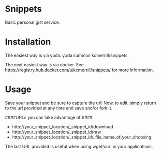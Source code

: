 # Snippets
Basic personal gist service. 

[screenshot]: https://raw.githubusercontent.com/kcmerrill/snippets/master/screenshots/newsnippet.png "Snippets Screenshot"


# Installation
The easiest way is via yoda. yoda summon kcmerrill/snippets

The next easiest way is via docker. See https://registry.hub.docker.com/u/kcmerrill/snippets/ for more information.

# Usage
Save your snippet and be sure to capture the url!
Now, to edit, simply return to the url provided at any time and save and/or fork it.

####URLs you can take advantage of:####
* http://your_snippet_location/_snippet_id/download
* http://your_snippet_location/_snippet_id/raw
* http://your_snippet_location/_snippet_id/_file_name_of_your_choosing

The last URL provided is useful when using wget/curl in your applications.
